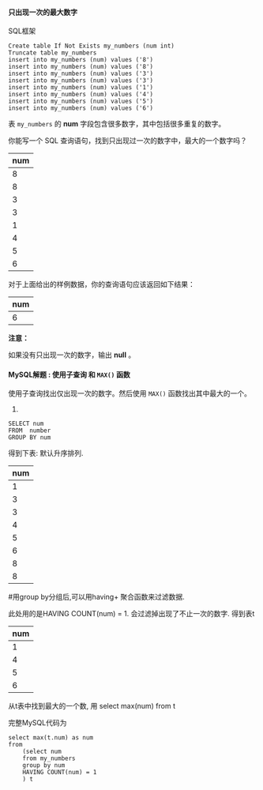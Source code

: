 ####  只出现一次的最大数字

SQL框架

```mysql
Create table If Not Exists my_numbers (num int)
Truncate table my_numbers
insert into my_numbers (num) values ('8')
insert into my_numbers (num) values ('8')
insert into my_numbers (num) values ('3')
insert into my_numbers (num) values ('3')
insert into my_numbers (num) values ('1')
insert into my_numbers (num) values ('4')
insert into my_numbers (num) values ('5')
insert into my_numbers (num) values ('6')
```

表 `my_numbers` 的 **num** 字段包含很多数字，其中包括很多重复的数字。

你能写一个 SQL 查询语句，找到只出现过一次的数字中，最大的一个数字吗？

| num  |
| ---- |
| 8    |
| 8    |
| 3    |
| 3    |
| 1    |
| 4    |
| 5    |
| 6    |

对于上面给出的样例数据，你的查询语句应该返回如下结果：

| num  |
| ---- |
| 6    |

**注意：**

如果没有只出现一次的数字，输出 **null** 。

#### MySQL解题  :  使用**子查询** 和 `MAX()` 函数

使用子查询找出仅出现一次的数字。然后使用 `MAX()` 函数找出其中最大的一个。

1) 

```mysql
SELECT num
FROM  number
GROUP BY num
```

得到下表:  默认升序排列.

| num  |
| ---- |
| 1    |
| 3    |
| 3    |
| 4    |
| 5    |
| 6    |
| 8    |
| 8    |

#用group by分组后,可以用having+ 聚合函数来过滤数据. 

此处用的是HAVING COUNT(num) = 1. 会过滤掉出现了不止一次的数字. 得到表t

| num  |
| ---- |
| 1    |
| 4    |
| 5    |
| 6    |

从t表中找到最大的一个数, 用 select max(num) from t

完整MySQL代码为

```mysql
select max(t.num) as num
from
    (select num
    from my_numbers
    group by num
    HAVING COUNT(num) = 1
    ) t
```





